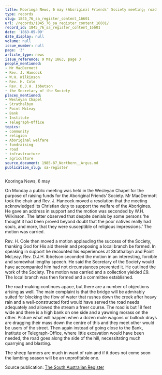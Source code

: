 ```yaml
---
title: Kooringa News, 6 may (Aboriginal Friends’ Society meeting; road complaints)
type: records
slug: 1845_76_sa_register_content_16601
url: /records/1845_76_sa_register_content_16601/
record_id: 1845_76_sa_register_content_16601
date: '1863-05-09'
date_display: null
volume: null
issue_number: null
page: '3'
article_type: news
issue_reference: 9 May 1863, page 3
people_mentioned:
- Mr MacDermott
- Rev. J. Hancock
- W.H. Wilkinson
- Rev. H. Cole
- Rev. D.J.H. Ibbetson
- the Secretary of the Society
places_mentioned:
- Wesleyan Chapel
- Strathalbyn
- Point McLeay
- Bank
- Institute
- Telegraph-Office
topics:
- community
- religion
- Aboriginal welfare
- fundraising
- road
- infrastructure
- agriculture
source_document: 1985-87_Northern__Argus.md
publication_slug: sa-register
---
```


Kooringa News, 6 may

On Monday a public meeting was held in the Wesleyan Chapel for the purpose of raising funds for the Aboriginal Friends’ Society.  Mr MacDermott took the chair and Rev. J. Hancock moved a resolution that the meeting acknowledged its Christian duty to support the welfare of the Aborigines.  He gave an address in support and the motion was seconded by W.H. Wilkinson.  The latter observed that despite denials by some persons ‘he thought it had been proved beyond doubt that the poor natives really had souls, and more, that they were susceptible of religious impressions.’  The motion was carried.

Rev. H. Cole then moved a motion applauding the success of the Society, thanking God for His aid therein and proposing a local branch be formed.  In speaking in support he recounted his experiences at Strathalbyn and Point McLeay.  Rev. D.J.H. Ibbetson seconded the motion in an interesting, forcible and somewhat lengthy speech.  He said the Secretary of the Society would have accompanied him had not circumstances prevented it.  He outlined the work of the Society.  The motion was carried and a collection yielded £9.  The local branch was then formed and a committee established.

The road-making continues apace, but there are a number of objections arising as well.  The main complaint is that the bridge will be admirably suited for blocking the flow of water that rushes down the creek after heavy rain and a well-constructed ford would have served the road needs adequately and allowed the stream a freer course.  The road is but 18 feet wide and there is a high bank on one side and a yawning morass on the other.  Picture what will happen when a dozen mule wagons or bullock drays are dragging their mass down the centre of this and they meet other would be users of the street.  Then again instead of going close to the Bank, Institute or Telegraph-Office, where little excavation would have been needed, the road goes along the side of the hill, necessitating much quarrying and blasting.

The sheep farmers are much in want of rain and if it does not come soon the lambing season will be an unprofitable one.

Source publication: [The South Australian Register](/publications/sa-register/)
